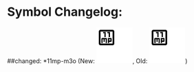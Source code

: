 # Symbol Changelog:
##changed:
  *11mp-m3o (New: ![new-11mp-m3o](/validate/svg/new-11mp-m3o.svg), Old: ![old-11mp-m3o](/validate/svg/old-11mp-m3o.svg))